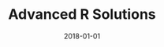 ---
title: "Advanced R Solutions"
description: "Learning R - one excercise at a time."
link: https://bookdown.org/Tazinho/Advanced-R-Solutions/
tags: ["r", "book", "collaboration"]
weight: 1
draft: false
date: '2018-01-01'
---